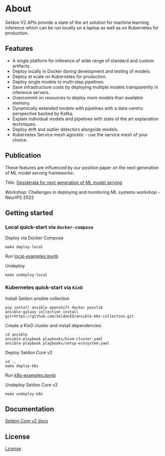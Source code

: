 # About 

Seldon V2 APIs provide a state of the art solution for machine learning inference which can be run locally on a laptop as well as on Kubernetes for production.

## Features

 * A single platform for inference of wide range of standard and custom artifacts.
 * Deploy locally in Docker during development and testing of models.
 * Deploy at scale on Kubernetes for production.
 * Deploy single models to multi-step pipelines.
 * Save infrastructure costs by deploying multiple models transparently in inference servers.
 * Overcommit on resources to deploy more models than available memory.
 * Dynamically extended models with pipelines with a data-centric perspective backed by Kafka.
 * Explain individual models and pipelines with state of the art explanation techniques.
 * Deploy drift and outlier detectors alongside models.
 * Kubernetes Service mesh agnostic - use the service mesh of your choice.

## Publication

These features are influenced by our position paper on the next generation of ML model serving frameworks:

*Title*: [Desiderata for next generation of ML model serving](http://arxiv.org/abs/2210.14665)

*Workshop*: Challenges in deploying and monitoring ML systems workshop - NeurIPS 2022


## Getting started

### Local quick-start via `docker-compose`

Deploy via Docker Compose

```
make deploy-local
```

Run [local-examples.ipynb](samples/local-examples.ipynb)


Undeploy

```
make undeploy-local
```

### Kubernetes quick-start via `KinD`

Install Seldon ansible collection

```
pip install ansible openshift docker passlib
ansible-galaxy collection install git+https://github.com/SeldonIO/ansible-k8s-collection.git
```

Create a KinD cluster and install dependencies:

```
cd ansible
ansible-playbook playbooks/kind-cluster.yaml
ansible-playbook playbooks/setup-ecosystem.yaml
```

Deploy Seldon Core v2

```
cd ..
make deploy-k8s
```

Run [k8s-examples.ipynb](samples/k8s-examples.ipynb)

Undeploy Seldon Core v2

```
make undeploy-k8s
```


## Documentation

[Seldon Core v2 docs](https://docs.seldon.io/projects/seldon-core/en/v2/)

## License

[License](LICENSE)